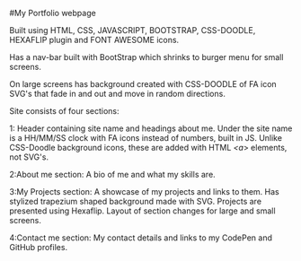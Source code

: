 #My Portfolio webpage

Built using HTML, CSS, JAVASCRIPT, BOOTSTRAP, CSS-DOODLE, HEXAFLIP plugin and FONT AWESOME icons.

Has a nav-bar built with BootStrap which shrinks to burger menu for small screens.

On large screens has background created with CSS-DOODLE of FA icon SVG's that fade in and out and move in random directions.

Site consists of four sections:

1: Header containing site name and headings about me. Under the site name is a HH/MM/SS clock with FA icons instead of numbers, built in JS. Unlike CSS-Doodle background icons, these are added with HTML *<a*> elements, not SVG's. 

2:About me section: A bio of me and what my skills are.

3:My Projects section: A showcase of my projects and links to them. Has stylized trapezium shaped background made with SVG. Projects are presented using Hexaflip. Layout of section changes for large and small screens.

4:Contact me section: My contact details and links to my CodePen and GitHub profiles. 

